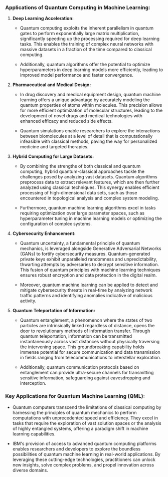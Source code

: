 ### Applications of Quantum Computing in Machine Learning:

1. **Deep Learning Acceleration:**
   - Quantum computing exploits the inherent parallelism in quantum gates to perform exponentially large matrix multiplication, significantly speeding up the processing required for deep learning tasks. This enables the training of complex neural networks with massive datasets in a fraction of the time compared to classical computing.
     
   - Additionally, quantum algorithms offer the potential to optimize hyperparameters in deep learning models more efficiently, leading to improved model performance and faster convergence.

2. **Pharmaceutical and Medical Design:**
   - In drug discovery and medical equipment design, quantum machine learning offers a unique advantage by accurately modeling the quantum properties of atoms within molecules. This precision allows for more efficient optimization of molecular structures, leading to the development of novel drugs and medical technologies with enhanced efficacy and reduced side effects.
     
   - Quantum simulations enable researchers to explore the interactions between biomolecules at a level of detail that is computationally infeasible with classical methods, paving the way for personalized medicine and targeted therapies.

3. **Hybrid Computing for Large Datasets:**
   - By combining the strengths of both classical and quantum computing, hybrid quantum-classical approaches tackle the challenges posed by analyzing vast datasets. Quantum algorithms preprocess data to extract relevant features, which are then further analyzed using classical techniques. This synergy enables efficient processing of high-dimensional data sets, such as those encountered in topological analysis and complex system modeling.
     
   - Furthermore, quantum machine learning algorithms excel in tasks requiring optimization over large parameter spaces, such as hyperparameter tuning in machine learning models or optimizing the configuration of complex systems.

4. **Cybersecurity Enhancement:**
   - Quantum uncertainty, a fundamental principle of quantum mechanics, is leveraged alongside Generative Adversarial Networks (GANs) to fortify cybersecurity measures. Quantum-generated private keys exhibit unparalleled randomness and unpredictability, thwarting attempts by adversaries to decrypt sensitive information. This fusion of quantum principles with machine learning techniques ensures robust encryption and data protection in the digital realm.
     
   - Moreover, quantum machine learning can be applied to detect and mitigate cybersecurity threats in real-time by analyzing network traffic patterns and identifying anomalies indicative of malicious activity.

5. **Quantum Teleportation of Information:**
   - Quantum entanglement, a phenomenon where the states of two particles are intrinsically linked regardless of distance, opens the door to revolutionary methods of information transfer. Through quantum teleportation, information can be transmitted instantaneously across vast distances without physically traversing the intervening space. This groundbreaking capability holds immense potential for secure communication and data transmission in fields ranging from telecommunications to interstellar exploration.
     
   - Additionally, quantum communication protocols based on entanglement can provide ultra-secure channels for transmitting sensitive information, safeguarding against eavesdropping and interception.

### Key Applications for Quantum Machine Learning (QML):
- Quantum computers transcend the limitations of classical computing by harnessing the principles of quantum mechanics to perform computations with unprecedented speed and efficiency. They excel in tasks that require the exploration of vast solution spaces or the analysis of highly entangled systems, offering a paradigm shift in machine learning capabilities.
  
- IBM's provision of access to advanced quantum computing platforms enables researchers and developers to explore the boundless possibilities of quantum machine learning in real-world applications. By leveraging these cutting-edge technologies, practitioners can unlock new insights, solve complex problems, and propel innovation across diverse domains.
